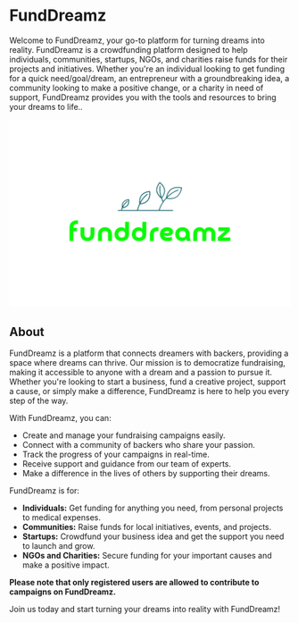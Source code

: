 # FundDreamz

Welcome to FundDreamz, your go-to platform for turning dreams into reality. FundDreamz is a crowdfunding platform designed to help individuals, communities, startups, NGOs, and charities raise funds for their projects and initiatives. Whether you're an individual looking to get funding for a quick need/goal/dream, an entrepreneur with a groundbreaking idea, a community looking to make a positive change, or a charity in need of support, FundDreamz provides you with the tools and resources to bring your dreams to life..

![FundDreamz Logo](profile/asset/logo.png)

## About

FundDreamz is a platform that connects dreamers with backers, providing a space where dreams can thrive. Our mission is to democratize fundraising, making it accessible to anyone with a dream and a passion to pursue it. Whether you're looking to start a business, fund a creative project, support a cause, or simply make a difference, FundDreamz is here to help you every step of the way.

With FundDreamz, you can:

- Create and manage your fundraising campaigns easily.
- Connect with a community of backers who share your passion.
- Track the progress of your campaigns in real-time.
- Receive support and guidance from our team of experts.
- Make a difference in the lives of others by supporting their dreams.

FundDreamz is for:

- **Individuals:** Get funding for anything you need, from personal projects to medical expenses.
- **Communities:** Raise funds for local initiatives, events, and projects.
- **Startups:** Crowdfund your business idea and get the support you need to launch and grow.
- **NGOs and Charities:** Secure funding for your important causes and make a positive impact.

**Please note that only registered users are allowed to contribute to campaigns on FundDreamz.**

Join us today and start turning your dreams into reality with FundDreamz!
